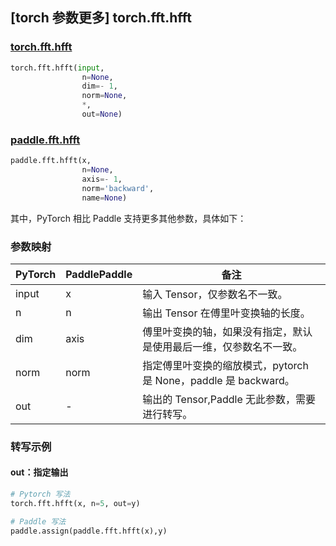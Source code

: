 ## [torch 参数更多] torch.fft.hfft

### [torch.fft.hfft](https://pytorch.org/docs/stable/generated/torch.fft.hfft.html?highlight=hfft#torch.fft.hfft)

```python
torch.fft.hfft(input,
                n=None,
                dim=- 1,
                norm=None,
                *,
                out=None)
```

### [paddle.fft.hfft](https://www.paddlepaddle.org.cn/documentation/docs/zh/api/paddle/fft/hfft_cn.html)

```python
paddle.fft.hfft(x,
                n=None,
                axis=- 1,
                norm='backward',
                name=None)
```

其中，PyTorch 相比 Paddle 支持更多其他参数，具体如下：
### 参数映射
| PyTorch       | PaddlePaddle | 备注                                                   |
| ------------- | ------------ | ------------------------------------------------------ |
| input         | x            | 输入 Tensor，仅参数名不一致。                            |
| n             | n            | 输出 Tensor 在傅里叶变换轴的长度。                      |
| dim           | axis         | 傅里叶变换的轴，如果没有指定，默认是使用最后一维，仅参数名不一致。|
| norm           |norm          |指定傅里叶变换的缩放模式，pytorch 是 None，paddle 是 backward。|
| out            | -            |输出的 Tensor,Paddle 无此参数，需要进行转写。              |

### 转写示例
#### out：指定输出
```python
# Pytorch 写法
torch.fft.hfft(x, n=5, out=y)

# Paddle 写法
paddle.assign(paddle.fft.hfft(x),y)
```
